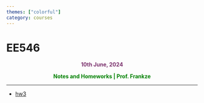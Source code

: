 ```yaml
---
themes: ["colorful"]
category: courses
---
```


# EE546
<p style="text-align:center; color:#7A306C"> <b>10th June, 2024</b> </p>

<p style='text-align:center;color:green'><b>
Notes and Homeworks | Prof. Frankze
</b></p>

---

- [hw3](hw3)

